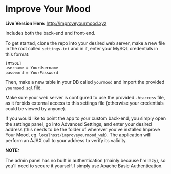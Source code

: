 # Improve Your Mood

**Live Version Here:** http://improveyourmood.xyz

Includes both the back-end and front-end.

To get started, clone the repo into your desired web server, make a new file in the root called `settings.ini` and in it, enter your MySQL credentials in this format:

```
[MYSQL]
username = YourUsername
password = YourPassword
```

Then, make a new table in your DB called `yourmood` and import the provided `yourmood.sql` file.

Make sure your web server is configured to use the provided `.htaccess` file, as it forbids external access to this settings file (otherwise your credentials could be viewed by anyone).

If you would like to point the app to your custom back-end, you simply open the settings panel, go into Advanced Settings, and enter your desired address (this needs to be the folder of wherever you've installed Improve Your Mood, eg. `localhost/improveyourmood_web`). The application will perform an AJAX call to your address to verify its validity.

**NOTE:**

The admin panel has no built in authentication (mainly because I'm lazy), so you'll need to secure it yourself. I simply use Apache Basic Authentication.

